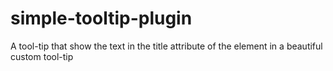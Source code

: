 # simple-tooltip-plugin
A tool-tip that show the text in the title attribute of the element in a beautiful custom tool-tip
